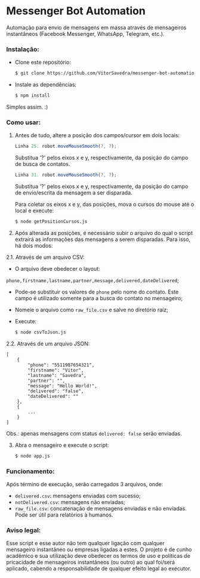 # Messenger Bot Automation

Automação para envio de mensagens em massa através de mensageiros instantâneos (Facebook Messenger, WhatsApp, Telegram, etc.).


### Instalação:

- Clone este repositório:

    ```sh
    $ git clone https://github.com/VitorSavedra/messenger-bot-automation.git
    ```

- Instale as dependências:

    ```sh
    $ npm install
    ```

Simples assim. :)


### Como usar:

1. Antes de tudo, altere a posição dos campos/cursor em dois locais:

    ```javascript
    Linha 25. robot.moveMouseSmooth(?, ?);
    ```
    
    Substitua '?' pelos eixos x e y, respectivamente, da posição do campo de busca de contatos.

    ```javascript
    Linha 31. robot.moveMouseSmooth(?, ?);
    ```
    
    Substitua '?' pelos eixos x e y, respectivamente, da posição do campo de envio/escrita da mensagem a ser disparada.

    Para coletar os eixos x e y, das posições, mova o cursos do mouse até o local e execute:

    ```sh
    $ node getPositionCursos.js
    ```

2. Após alterada as posições, é necessário subir o arquivo do qual o script extrairá as informações das mensagens a serem disparadas. Para isso, há dois modos:

2.1. Através de um arquivo CSV:
- O arquivo deve obedecer o layout: 

`phone,firstname,lastname,partner,message,delivered,dateDelivered`;

- Pode-se substituir os valores de `phone` pelo nome do contato. Este campo é utilizado somente para a busca do contato no mensageiro;
- Nomeie o arquivo como `raw_file.csv` e salve no diretório raíz;
- Execute:

    ```sh
    $ node csvToJson.js
    ```
    
2.2. Através de um arquivo JSON:

```
[  
    {  
        "phone": "5511987654321",
        "firstname": "Vitor",
        "lastname": "Savedra",
        "partner": "",
        "message": "Hello World!",
        "delivered": "false",
        "dateDelivered": ""
    },  
    {  
        ...  
    }  
]  
```
    
Obs.: apenas mensagens com status `delivered: false` serão enviadas.

3. Abra o mensageiro e execute o script:

    ```sh
    $ node app.js
    ```


### Funcionamento:
Após término de execução, serão carregados 3 arquivos, onde:

- `delivered.csv`: mensagens enviadas com sucesso;
- `notDelivered.csv`: mensagens não enviadas;
- `raw_file.csv`: concatenação de mensagens enviadas e não enviadas. Pode ser útil para relatórios à humanos.


### Aviso legal:
Esse script e esse autor não tem qualquer ligação com qualquer mensageiro instantâneo ou empresas ligadas a estes. O projeto é de cunho acadêmico e sua utilização deve obedecer os termos de uso e políticas de pricacidade de mensageiros instantâneos (ou outro) ao qual foi/será aplicado, cabendo a responsabilidade de qualquer efeito legal ao executor.